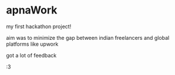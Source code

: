 # apnaWork

my first hackathon project!

aim was to minimize the gap between indian freelancers and global platforms like upwork

got a lot of feedback

:3
